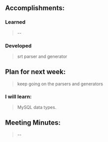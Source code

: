 ## Accomplishments:
### Learned
> --

### Developed
> srt parser and generator

## Plan for next week:
> keep going on the parsers and generators

### I will learn:
> MySQL data types.

## Meeting Minutes:
> --
